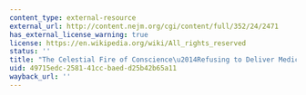 ```yaml
---
content_type: external-resource
external_url: http://content.nejm.org/cgi/content/full/352/24/2471
has_external_license_warning: true
license: https://en.wikipedia.org/wiki/All_rights_reserved
status: ''
title: "The Celestial Fire of Conscience\u2014Refusing to Deliver Medical Care"
uid: 49715edc-2581-41cc-baed-d25b42b65a11
wayback_url: ''
---
```

